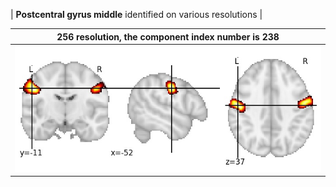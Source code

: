 


| **Postcentral gyrus middle** identified on various resolutions |

| 256 resolution, the component index number is 238|  
|:---:|  
| ![Component 256](../256/final/238.jpg "From component 256: Postcentral gyrus middle") |